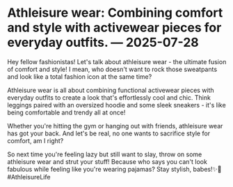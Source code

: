 # Athleisure wear: Combining comfort and style with activewear pieces for everyday outfits. — 2025-07-28

Hey fellow fashionistas! Let's talk about athleisure wear - the ultimate fusion of comfort and style! I mean, who doesn't want to rock those sweatpants and look like a total fashion icon at the same time?

Athleisure wear is all about combining functional activewear pieces with everyday outfits to create a look that's effortlessly cool and chic. Think leggings paired with an oversized hoodie and some sleek sneakers - it's like being comfortable and trendy all at once!

Whether you're hitting the gym or hanging out with friends, athleisure wear has got your back. And let's be real, no one wants to sacrifice style for comfort, am I right?

So next time you're feeling lazy but still want to slay, throw on some athleisure wear and strut your stuff! Because who says you can't look fabulous while feeling like you're wearing pajamas? Stay stylish, babes!✨👟 #AthleisureLife